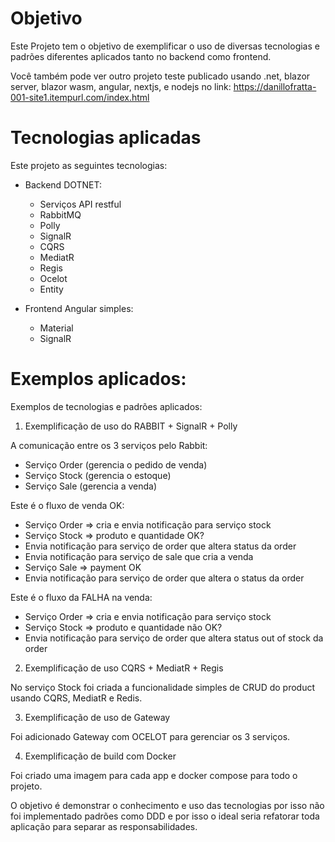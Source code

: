 # Objetivo

Este Projeto tem o objetivo de exemplificar o uso de diversas tecnologias e padrões diferentes aplicados tanto no backend como frontend.

Você também pode ver outro projeto teste publicado usando .net, blazor server, blazor wasm, angular, nextjs, e nodejs no link: https://danillofratta-001-site1.itempurl.com/index.html

# Tecnologias aplicadas

Este projeto as seguintes tecnologias:
* Backend DOTNET:
  *	Serviços API restful
  *	RabbitMQ
  *	Polly 
  *	SignalR 
  *	CQRS
  *	MediatR
  *	Regis 
  *	Ocelot 
  *	Entity

* Frontend Angular simples:
  * Material
  * SignalR
 
# Exemplos aplicados:

Exemplos de tecnologias e padrões aplicados:

1.	Exemplificação de uso do RABBIT + SignalR + Polly

A comunicação entre os 3 serviços pelo Rabbit:
*	Serviço Order (gerencia o pedido de  venda)
*	Serviço Stock (gerencia o estoque)
*	Serviço Sale (gerencia a venda)

Este é o fluxo de venda OK:
*	Serviço Order => cria e envia notificação para serviço stock
*	Serviço Stock => produto e quantidade OK?
  *	Envia notificação para serviço de order que altera status da order
  *	Envia notificação para serviço de sale que cria a venda 
*	Serviço Sale => payment OK
  *	Envia notificação para serviço de order que altera o status da order

Este é o fluxo da FALHA na venda:
*	Serviço Order => cria e envia notificação para serviço stock
*	Serviço Stock => produto e quantidade não OK?
  *	Envia notificação para serviço de order que altera status out of stock da order 

2.	Exemplificação de uso CQRS + MediatR + Regis

No serviço Stock foi criada a funcionalidade simples de CRUD do product usando CQRS, MediatR e Redis.

3.	Exemplificação de uso de Gateway

Foi adicionado Gateway com OCELOT para gerenciar os 3 serviços.

4.	Exemplificação de build com Docker

Foi criado uma imagem para cada app e docker compose para todo o projeto.

O objetivo é demonstrar o conhecimento e uso das tecnologias por isso não foi implementado padrões como DDD e por isso o ideal seria refatorar toda aplicação para separar as responsabilidades.
